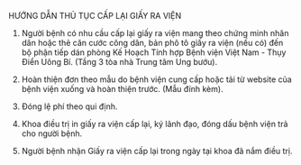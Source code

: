 HƯỚNG DẪN THỦ TỤC CẤP LẠI GIẤY RA VIỆN

1. Người bệnh có nhu cầu cấp lại giấy ra viện mang theo chứng minh nhân dân hoặc thẻ căn cước công dân, bản phô tô giấy ra viện (nếu có) đến bộ phận tiếp dán phòng Kế Hoạch Tính hợp Bệnh viện Việt Nam - Thụy Điển Uông Bí. (Tầng 3 tòa nhà Trung tâm Ung bướu).

2. Hoàn thiện đơn theo mẫu do bệnh viện cung cấp hoặc tải từ website của bệnh viện xuống và hoàn thiện trước. (Mẫu đính kèm).

3. Đóng lệ phí theo qui định.

4. Khoa điều trị in giấy ra viện cấp lại, ký lãnh đạo, đóng dấu bệnh viện trả cho người bệnh.

5. Người bệnh nhận Giấy ra viện cấp lại trong ngày tại khoa đã nắm điều trị.